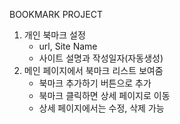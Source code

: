 BOOKMARK PROJECT

1. 개인 북마크 설정
    - url, Site Name 
    - 사이트 설명과 작성일자(자동생성)
2. 메인 페이지에서 북마크 리스트 보여줌
    - 북마크 추가하기 버튼으로 추가
    - 북마크 클릭하면 상세 페이지로 이동
    - 상세 페이지에서는 수정, 삭제 가능